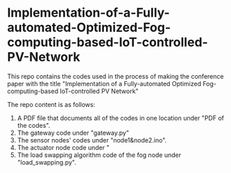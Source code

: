 # Implementation-of-a-Fully-automated-Optimized-Fog-computing-based-IoT-controlled-PV-Network
This repo contains the codes used in the process of making the conference paper with the title "Implementation of a Fully-automated Optimized Fog-computing-based IoT-controlled PV Network"

The repo content is as follows:

1. A PDF file that documents all of the codes in one location under "PDF of the codes".
2. The gateway code under "gateway.py"
3. The sensor nodes' codes under "node1&node2.ino".
4. The actuator node code under "
5. The load swapping algorithm code of the fog node under "load_swapping.py".

